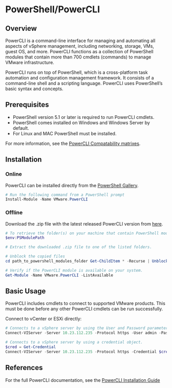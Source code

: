 # PowerShell/PowerCLI

## Overview

PowerCLI is a command-line interface for managing and automating all aspects of vSphere management, including networking, storage, VMs, guest OS, and more.
PowerCLI functions as a collection of PowerShell modules that contain more than 700 cmdlets (commands) to manage VMware infrastructure.

PowerCLI runs on top of PowerShell, which is a cross-platform task automation and configuration management framework. It consists of a command-line shell and a scripting language.
PowerCLI uses PowerShell’s basic syntax and concepts.

## Prerequisites

* PowerShell version 5.1 or later is required to run PowerCLI cmdlets.
* PowerShell comes installed on Windows and Windows Server by default.
* For Linux and MAC PowerShell must be installed.

For more information, see the [PowerCLI Compatability matrixes](https://techdocs.broadcom.com/us/en/vmware-cis/vcf/power-cli/latest/vmware-powercli-compatibility-matrix.html).

## Installation

### Online
PowerCLI can be installed directly from the [PowerShell Gallery](https://www.powershellgallery.com/).


```powershell
# Run the following command from a PowerShell prompt
Install-Module -Name VMware.PowerCLI
```

### Offline
Download the .zip file with the latest released PowerCLI version from [here](https://developer.broadcom.com/tools/vmware-powercli/latest).

```powershell
# To retrieve the folder(s) on your machine that contain PowerShell modules, run the following command.
$env:PSModulePath

# Extract the downloaded .zip file to one of the listed folders.

# Unblock the copied files
cd path_to_powershell_modules_folder Get-ChildItem * -Recurse | Unblock-File

# Verify if the PowerCLI module is available on your system.
Get-Module -Name VMware.PowerCLI -ListAvailable
```
## Basic Usage
PowerCLI includes cmdlets to connect to supported VMware products. This must be done before any other PowerCLI cmdlets can be run successfully.

Connect to vCenter or ESXi directly:
```powershell
# Connects to a vSphere server by using the User and Password parameters.
Connect-VIServer -Server 10.23.112.235 -Protocol https -User admin -Password pass

# Connects to a vSphere server by using a credential object.
$cred = Get-Credential
Connect-VIServer -Server 10.23.112.235 -Protocol https -Credential $cred
```

## References

For the full PowerCLI documentation, see the [PowerCLI Installation Guide](https://techdocs.broadcom.com/us/en/vmware-cis/vcf/power-cli/latest/powercli/installing-vmware-vsphere-powercli.html)
